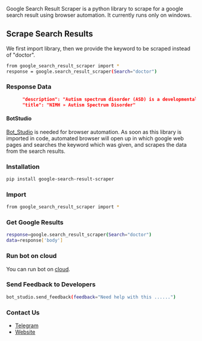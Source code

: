 


Google Search Result Scraper is a python library to scrape for a google search result using browser automation. 
It currently runs only on windows.

## Scrape Search Results
We first import library, then we provide the keyword to be scraped instead of "doctor".
```sh
from google_search_result_scraper import *
response = google.search_result_scraper(Search="doctor")
```

### Response Data
```json
      "description": "Autism spectrum disorder (ASD) is a developmental disorder that affects communication and behavior. Although autism can be diagnosed at any age, ...",
      "title": "NIMH » Autism Spectrum Disorder"
```

#### BotStudio
[Bot_Studio](https://pypi.org/project/bot_studio/) is needed for browser automation. As soon as this library is imported in code, automated browser will open up in which google web pages and searches the keyword which was given, and scrapes the data from the search results.


### Installation

```sh
pip install google-search-result-scraper
```

### Import
```sh
from google_search_result_scraper import *
```

### Get Google Results
```sh
response=google.search_result_scraper(Search="doctor")
data=response['body']
```

### Run bot on cloud
You can run bot on [cloud](https://datakund.com/products/google-search-result-scraper-1?_pos=6&_sid=4b9ec1b77&_ss=r).

### Send Feedback to Developers
```sh
bot_studio.send_feedback(feedback="Need help with this ......")
```

### Contact Us
* [Telegram](https://t.me/datakund)
* [Website](https://datakund.com)

